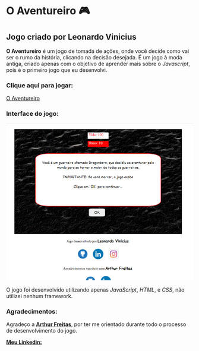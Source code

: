 # O Aventureiro 🎮

## Jogo criado por Leonardo Vinicius

**O Aventureiro** é um jogo de tomada de ações, onde você decide como vai ser o rumo da história, clicando na decisão desejada. É um jogo à moda antiga, criado apenas com o objetivo de aprender mais sobre o *Javascript*, pois é o primeiro jogo que eu desenvolvi.

### Clique aqui para jogar:

[O Aventureiro](https://leonardowd.github.io/O-Aventureiro/)

### Interface do jogo:

![](imagem-demo.png)


O jogo foi desenvolvido utilizando apenas *JavaScript*, *HTML*, e *CSS*, não utilizei nenhum framework.

### Agradecimentos:

Agradeço a **[Arthur Freitas](https://www.linkedin.com/in/arthur-freitas-698373165/)**, por ter me orientado durante todo o processo de desenvolvimento do jogo.


**[Meu Linkedin:](https://www.linkedin.com/in/leonardoviniciuswd/)**